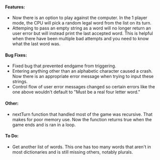 #### Features:
- Now there is an option to play against the computer. In the 1 player mode, the CPU will pick a random legal word from the list on its turn. 
- Attemping to pass an empty string as a word will no longer return an user error but will instead print the last accepted word. This is helpful when there have been multiple bad attempts and you need to know what the last word was.

#### Bug Fixes:
- Fixed bug that prevented endgame from triggering.
- Entering anything other than an alphabetic character caused a crash. Now there is an appropriate error message when trying to input these strings. 
- Control flow of user error messages changed so certain errors like the one above wouldn't default to "Must be a real four letter word." 

#### Other:
- nextTurn function that handled most of the game was recursive. That makes for poor memory use. Now the function returns true when the game ends and is ran in a loop. 

#### To Do:
- Get another list of words. This one has too many words that aren't in most dictionaries and is still missing others, notably plurals. 